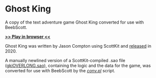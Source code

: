 # Ghost King

A copy of the text adventure game Ghost King converted for use with BeebScott.

[**>> Play in browser <<**](http://bbcmicro.co.uk//jsbeeb/play.php?autoboot&disc=https://raw.githubusercontent.com/ahope1/BeebScott/main/games/GhostKing/gk.ssd&cpuMultiplier=2)

Ghost King was written by Jason Compton using ScottKit and [released](https://ifdb.org/viewgame?id=pv6hkqi34nzn1tdy) in 2020.

A manually newlined version of a ScottKit-compiled .sao file ([gkiOVERLONG.sao](https://github.com/ahope1/BeebScott/blob/main/games/GhostKing/gkiOVERLONG.sao)), containing the logic and the data for the game, was converted for use with BeebScott by the [*conv.pl*](https://github.com/ahope1/BeebScott/tree/main/conv.pl) script.

